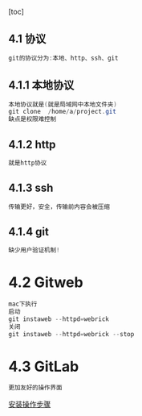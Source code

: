 [toc]
## 4.1 协议
```java
git的协议分为:本地、http、ssh、git
````
## 4.1.1 本地协议
```java
本地协议就是(就是局域网中本地文件夹)
git clone  /home/a/project.git
缺点是权限难控制
```
## 4.1.2 http
```java
就是http协议
```
## 4.1.3 ssh
```java
传输更好，安全，传输前内容会被压缩
```
## 4.1.4 git
```java
缺少用户验证机制!
```
# 4.2 Gitweb
```java
mac下执行
启动
git instaweb --httpd=webrick
关闭
git instaweb --httpd=webrick --stop
```
# 4.3 GitLab
```java
更加友好的操作界面

```
[安装操作步骤](https://about.gitlab.com/install/)